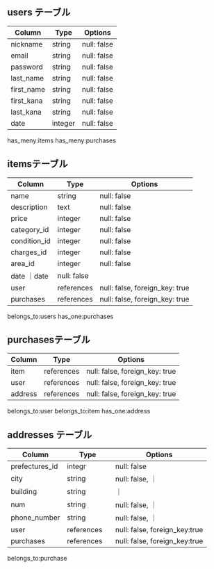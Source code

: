 
## users テーブル

| Column   | Type   | Options     |
| -------- | ------ | ----------- |
| nickname | string | null: false |
| email    | string | null: false |
| password | string | null: false |
| last_name| string | null: false |
|first_name| string | null: false |
|first_kana| string | null: false |
|last_kana | string | null: false |
| date     |integer | null: false |


has_meny:items
has_meny:purchases

## itemsテーブル

| Column    | Type   | Options     |
| ------   | ------ | ----------- 
| name     | string | null: false |
|description|text 　| null: false |
| price    | integer| null: false |
|category_id  | integer| null: false |
|condition_id |integer | null: false |
|charges_id   | integer| null: false |
|area_id      |integer | null: false |
| date        ｜date   | null: false |
| user | references | null: false, foreign_key: true |
|purchases| references | null: false, foreign_key: true |

belongs_to:users
has_one:purchases


## purchasesテーブル

| Column | Type       | Options                        |
| ------ | ---------- | ------------------------------ |
|item   | references | null: false, foreign_key: true |
|user    | references | null: false, foreign_key: true |
|address   | references | null: false, foreign_key: true |


belongs_to:user
belongs_to:item
has_one:address


## addresses テーブル


| Column    | Type       | Options                        |
| -------   |  ----------| ------------------------------|
|prefectures_id| integr   |null: false                     |
|city       | string 　　　| null: false,                   ｜
|building   | string     |                ｜
|num        | string     | null: false,                   ｜
|phone_number| string     | null: false,                   ｜
|user   | references | null: false, foreign_key:true  |
|  purchases  | references | null: false, foreign_key:true  |



belongs_to:purchase
